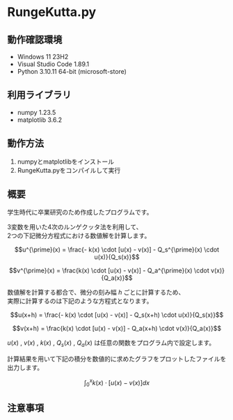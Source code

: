 # RungeKutta.py

## 動作確認環境
- Windows 11 23H2
- Visual Studio Code 1.89.1
- Python 3.10.11 64-bit (microsoft-store)

## 利用ライブラリ
- numpy 1.23.5
- matplotlib 3.6.2

## 動作方法
1. numpyとmatplotlibをインストール
2. RungeKutta.pyをコンパイルして実行

## 概要
学生時代に卒業研究のため作成したプログラムです。

3変数を用いた4次のルンゲクッタ法を利用して、  
2つの下記微分方程式における数値解を計算します。


$$u^{\prime}(x) = \frac{- k(x) \cdot [u(x) - v(x)] - Q_s^{\prime}(x) \cdot u(x)}{Q_s(x)}$$

$$v^{\prime}(x) = \frac{k(x) \cdot [u(x) - v(x)] - Q_a^{\prime}(x) \cdot v(x)}{Q_a(x)}$$


数値解を計算する都合で、微分の刻み幅 $h$ ごとに計算するため、  
実際に計算するのは下記のような方程式となります。


$$u(x+h) = \frac{- k(x) \cdot [u(x) - v(x)] - Q_s(x+h) \cdot u(x)}{Q_s(x)}$$

$$v(x+h) = \frac{k(x) \cdot [u(x) - v(x)] - Q_a(x+h) \cdot v(x)}{Q_a(x)}$$


$u(x)$ , $v(x)$ , $k(x)$ , $Q_s(x)$ , $Q_a(x)$ は任意の関数をプログラム内で設定します。

計算結果を用いて下記の積分を数値的に求めたグラフをプロットしたファイルを出力します。

$$\int_{0}^{x} k(x) \cdot [u(x) - v(x)] dx$$

## 注意事項

